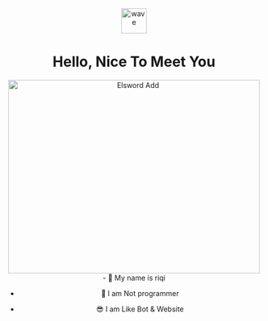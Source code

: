 <div align="center">
  <img src="https://user-images.githubusercontent.com/1303154/88677602-1635ba80-d120-11ea-84d8-d263ba5fc3c0.gif" alt="wave" width="50" height="50">
  <h1>Hello, Nice To Meet You</h1>
  <img src="https://tenor.com/id/view/elsword-add-mad-paradox-master-skill-gif-25687817.gif" alt="Elsword Add" width="498" height="384">
- 👼 My name is riqi

- 🔭 I am Not programmer
 
- 😎 I am Like Bot & Website
</div>
